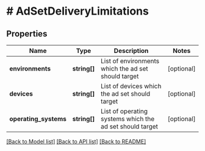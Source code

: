# # AdSetDeliveryLimitations

## Properties

Name | Type | Description | Notes
------------ | ------------- | ------------- | -------------
**environments** | **string[]** | List of environments which the ad set should target | [optional]
**devices** | **string[]** | List of devices which the ad set should target | [optional]
**operating_systems** | **string[]** | List of operating systems which the ad set should target | [optional]

[[Back to Model list]](../../README.md#models) [[Back to API list]](../../README.md#endpoints) [[Back to README]](../../README.md)
